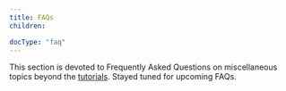 ```yaml
---
title: FAQs
children:

docType: "faq"
---
```


This section is devoted to Frequently Asked Questions on miscellaneous topics beyond the [tutorials](../tutorials/index.html). Stayed tuned for upcoming FAQs.
